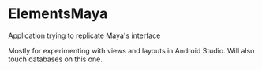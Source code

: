 # ElementsMaya
Application trying to replicate Maya's interface

Mostly for experimenting with views and layouts in Android Studio.
Will also touch databases on this one.
